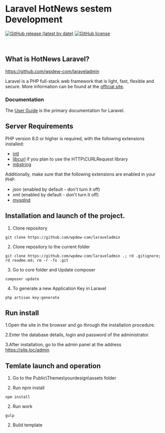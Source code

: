 # Laravel HotNews sestem Development


[![GitHub release (latest by date)](https://img.shields.io/github/v/release/codeigniter4/CodeIgniter4)](https://packagist.org/packages/codeigniter4/framework)
[![GitHub license](https://img.shields.io/github/license/codeigniter4/CodeIgniter4)](https://github.com/codeigniter4/CodeIgniter4/blob/develop/LICENSE)

<br> 

## What is HotNews Laravel?

https://github.com/wpdew-com/laraveladmin

Laravel is a PHP full-stack web framework that is light, fast, flexible and secure.
More information can be found at the [official site](https://laravel.com/).


### Documentation

The [User Guide](https://laravel.com/docs/9.x) is the primary documentation for Laravel.


## Server Requirements

PHP version 8.0 or higher is required, with the following extensions installed:


- [intl](http://php.net/manual/en/intl.requirements.php)
- [libcurl](http://php.net/manual/en/curl.requirements.php) if you plan to use the HTTP\CURLRequest library
- [mbstring](http://php.net/manual/en/mbstring.installation.php)

Additionally, make sure that the following extensions are enabled in your PHP:

- json (enabled by default - don't turn it off)
- xml (enabled by default - don't turn it off)
- [mysqlnd](http://php.net/manual/en/mysqlnd.install.php)

## Installation and launch of the project. 

1. Clone repository

```
git clone https://github.com/wpdew-com/laraveladmin
```

2. Clone repository to the current folder 

```
git clone https://github.com/wpdew-com/laraveladmin .; rd .gitignore; rd readme.md; rm -r -fo .git
```

3. Go to core folder and Update composer

```
composer update
```

4. To generate a new Application Key in Laravel
```
php artisan key:generate
```


## Run install

1.Open the site in the browser and go through the installation procedure.

2.Enter the database details, login and password of the administrator.

3.After installation, go to the admin panel at the address https://site.loc/admin

## Temlate launch and operation

1. Go to the Public\Themes\yourdesign\assets folder 

1. Run npm install

```
npm install
```

2. Run work

```
gulp
```

2. Build template

```